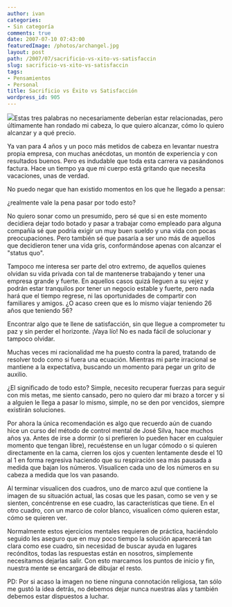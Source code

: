 ```yaml
---
author: ivan
categories:
- Sin categoría
comments: true
date: 2007-07-10 07:43:00
featuredImage: /photos/archangel.jpg
layout: post
path: /2007/07/sacrificio-vs-xito-vs-satisfaccin
slug: sacrificio-vs-xito-vs-satisfaccin
tags:
- Pensamientos
- Personal
title: Sacrificio vs Éxito vs Satisfacción
wordpress_id: 905
---
```


[![](/photos/archangel.jpg)](https://4.bp.blogspot.com/_T2UWuNJg3dQ/RpL_PsjduRI/AAAAAAAAALQ/2UX46JBgctw/s1600-h/archangel.jpg)Estas tres palabras no necesariamente deberían estar relacionadas, pero últimamente han rondado mi cabeza, lo que quiero alcanzar, cómo lo quiero alcanzar y a qué precio.

Ya van para 4 años y un poco más metidos de cabeza en levantar nuestra propia empresa, con muchas anécdotas, un montón de experiencia y con resultados buenos. Pero es indudable que toda esta carrera va pasándonos factura. Hace un tiempo ya que mi cuerpo está gritando que necesita vacaciones, unas de verdad.

No puedo negar que han existido momentos en los que he llegado a pensar:

<blockquote></blockquote>

¿realmente vale la pena pasar por todo esto?

No quiero sonar como un presumido, pero sé que si en este momento decidiera dejar todo botado y pasar a trabajar como empleado para alguna compañía sé que podría exigir un muy buen sueldo y una vida con pocas preocupaciones. Pero también sé que pasaría a ser uno más de aquellos que decidieron tener una vida gris, conformándose apenas con alcanzar el "status quo".

Tampoco me interesa ser parte del otro extremo, de aquellos quienes olvidan su vida privada con tal de mantenerse trabajando y tener una empresa grande y fuerte. En aquellos casos quizá lleguen a su vejez y podrán estar tranquilos por tener un negocio estable y fuerte, pero nada hará que el tiempo regrese, ni las oportunidades de compartir con familiares y amigos. ¿O acaso creen que es lo mismo viajar teniendo 26 años que teniendo 56?

Encontrar algo que te llene de satisfacción, sin que llegue a comprometer tu paz y sin perder el horizonte. ¡Vaya lío! No es nada fácil de solucionar y tampoco olvidar.

Muchas veces mi racionalidad me ha puesto contra la pared, tratando de resolver todo como si fuera una ecuación. Mientras mi parte irracional se mantiene a la expectativa, buscando un momento para pegar un grito de auxilio.

¿El significado de todo esto? Simple, necesito recuperar fuerzas para seguir con mis metas, me siento cansado, pero no quiero dar mi brazo a torcer y si a alguien le llega a pasar lo mismo, simple, no se den por vencidos, siempre existirán soluciones.

Por ahora la única recomendación es algo que recuerdo aún de cuando hice un curso del método de control mental de José Silva, hace muchos años ya. Antes de irse a dormir (o si prefieren lo pueden hacer en cualquier momento que tengan libre), recuéstense en un lugar cómodo o si quieren directamente en la cama, cierren los ojos y cuenten lentamente desde el 10 al 1 en forma regresiva haciendo que su respiración sea más pausada a medida que bajan los números. Visualicen cada uno de los números en su cabeza a medida que los van pasando.

Al terminar visualicen dos cuadros, uno de marco azul que contiene la imagen de su situación actual, las cosas que les pasan, como se ven y se sienten, concéntrense en ese cuadro, las características que tiene. En el otro cuadro, con un marco de color blanco, visualicen cómo quieren estar, cómo se quieren ver.

Normalmente estos ejercicios mentales requieren de práctica, haciéndolo seguido les aseguro que en muy poco tiempo la solución aparecerá tan clara como ese cuadro, sin necesidad de buscar ayuda en lugares recónditos, todas las respuestas están en nosotros, simplemente necesitamos dejarlas salir. Con esto marcamos los puntos de inicio y fin, nuestra mente se encargará de dibujar el resto.

PD: Por si acaso la imagen no tiene ninguna connotación religiosa, tan sólo me gustó la idea detrás, no debemos dejar nunca nuestras alas y también debemos estar dispuestos a luchar.